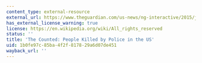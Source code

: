 ```yaml
---
content_type: external-resource
external_url: https://www.theguardian.com/us-news/ng-interactive/2015/jun/01/the-counted-police-killings-us-database
has_external_license_warning: true
license: https://en.wikipedia.org/wiki/All_rights_reserved
status: ''
title: 'The Counted: People Killed by Police in the US'
uid: 1b0fe97c-85ba-4f2f-8178-29a6d07de451
wayback_url: ''
---
```

